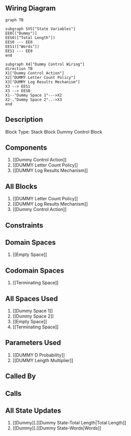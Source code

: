 ## Wiring Diagram

```mermaid
graph TB

subgraph SVS["State Variables"]
EE0[("Dummy")]
EES0(["Total Length"])
EES0 --- EE0
EES1(["Words"])
EES1 --- EE0
end

subgraph X4["Dummy Control Wiring"]
direction TB
X1["Dummy Control Action"]
X2["DUMMY Letter Count Policy"]
X3["DUMMY Log Results Mechanism"]
X3 --> EES1
X3 --> EES0
X1--"Dummy Space 1"--->X2
X2-."Dummy Space 2"..->X3
end
```

## Description

Block Type: Stack Block
Dummy Control Block
## Components
1. [[Dummy Control Action]]
2. [[DUMMY Letter Count Policy]]
3. [[DUMMY Log Results Mechanism]]

## All Blocks
1. [[DUMMY Letter Count Policy]]
2. [[DUMMY Log Results Mechanism]]
3. [[Dummy Control Action]]

## Constraints

## Domain Spaces
1. [[Empty Space]]

## Codomain Spaces
1. [[Terminating Space]]

## All Spaces Used
1. [[Dummy Space 1]]
2. [[Dummy Space 2]]
3. [[Empty Space]]
4. [[Terminating Space]]

## Parameters Used
1. [[DUMMY D Probability]]
2. [[DUMMY Length Multiplier]]

## Called By

## Calls

## All State Updates
1. [[Dummy]].[[Dummy State-Total Length|Total Length]]
2. [[Dummy]].[[Dummy State-Words|Words]]

